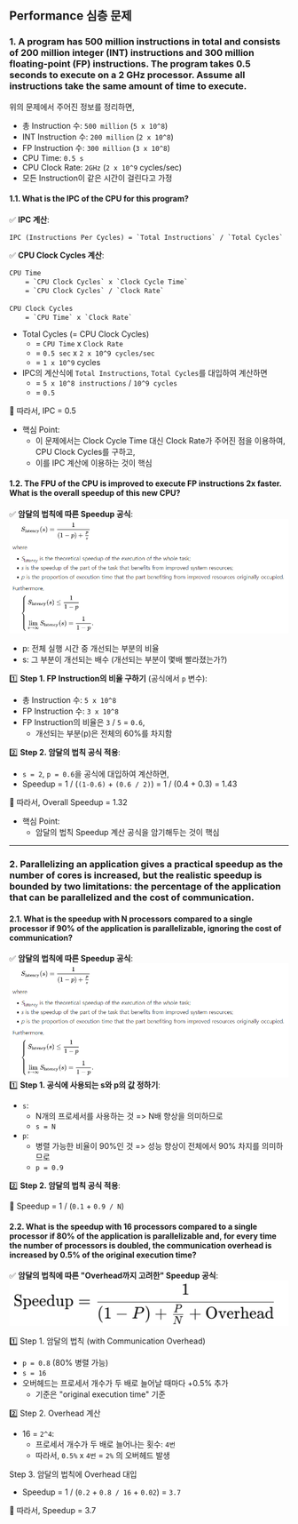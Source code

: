 ## Performance 심층 문제 
### 1. A program has 500 million instructions in total and consists of 200 million integer (INT) instructions and 300 million floating-point (FP) instructions. The program takes 0.5 seconds to execute on a 2 GHz processor. Assume all instructions take the same amount of time to execute.

위의 문제에서 주어진 정보를 정리하면,  
* 총 Instruction 수: `500 million` (`5 x 10^8`)
* INT Instruction 수: `200 million` (`2 x 10^8`)
* FP Instruction 수: `300 million` (`3 x 10^8`)
* CPU Time: `0.5 s`
* CPU Clock Rate: `2GHz` (`2 x 10^9` cycles/sec)
* 모든 Instruction이 같은 시간이 걸린다고 가정

#### 1.1. What is the IPC of the CPU for this program?
✅ **IPC 계산**:  
~~~
IPC (Instructions Per Cycles) = `Total Instructions` / `Total Cycles`
~~~
✅ **CPU Clock Cycles 계산**:  
~~~
CPU Time 
    = `CPU Clock Cycles` x `Clock Cycle Time` 
    = `CPU Clock Cycles` / `Clock Rate`

CPU Clock Cycles 
    = `CPU Time` x `Clock Rate`
~~~

* Total Cycles (= CPU Clock Cycles)
    * = `CPU Time` x `Clock Rate`
    * = `0.5 sec` x `2 x 10^9 cycles/sec`
    * = `1 x 10^9` cycles
* IPC의 계산식에 `Total Instructions`, `Total Cycles`를 대입하여 계산하면
    * = `5 x 10^8 instructions` / `10^9 cycles`
    * = `0.5` 

🎯 따라서, IPC = 0.5  
* 핵심 Point: 
    * 이 문제에서는 Clock Cycle Time 대신 Clock Rate가 주어진 점을 이용하여, CPU Clock Cycles를 구하고,
    * 이를 IPC 계산에 이용하는 것이 핵심

#### 1.2. The FPU of the CPU is improved to execute FP instructions 2x faster. What is the overall speedup of this new CPU?
✅ **암달의 법칙에 따른 Speedup 공식**:  
![amdahls_law](../image_files/amdahls_law.png)  
* p: 전체 실행 시간 중 개선되는 부분의 비율
* s: 그 부분이 개선되는 배수 (개선되는 부분이 몇배 빨라졌는가?)

1️⃣ **Step 1. FP Instruction의 비율 구하기** (공식에서 `p` 변수):  
* 총 Instruction 수: `5 x 10^8`
* FP Instruction 수: `3 x 10^8`
* FP Instruction의 비율은 `3` / `5` = `0.6`, 
    * 개선되는 부분(p)은 전체의 60%를 차지함

2️⃣ **Step 2. 암달의 법칙 공식 적용**:  
* `s = 2`, `p = 0.6`을 공식에 대입하여 계산하면,
* Speedup = 1 / (`(1-0.6)` + `(0.6 / 2)`) = 1 / (0.4 + 0.3) = 1.43

🎯 따라서, Overall Speedup = 1.32  
* 핵심 Point:
    * 암달의 법칙 Speedup 계산 공식을 암기해두는 것이 핵심

-----

### 2. Parallelizing an application gives a practical speedup as the number of cores is increased, but the realistic speedup is bounded by two limitations: the percentage of the application that can be parallelized and the cost of communication.

#### 2.1. What is the speedup with N processors compared to a single processor if 90% of the application is parallelizable, ignoring the cost of communication?

✅ **암달의 법칙에 따른 Speedup 공식**:  
![amdahls_law](../image_files/amdahls_law.png)    
1️⃣ **Step 1. 공식에 사용되는 s와 p의 값 정하기**:  
* `s`: 
    * N개의 프로세서를 사용하는 것 => N배 향상을 의미하므로
    * `s = N`
* `p`: 
    * 병렬 가능한 비율이 90%인 것 => 성능 향상이 전체에서 90% 차지를 의미하므로
    * `p = 0.9`

2️⃣ **Step 2. 암달의 법칙 공식 적용**:  

🎯 Speedup = 1 / (`0.1` + `0.9 / N`)

#### 2.2. What is the speedup with 16 processors compared to a single processor if 80% of the application is parallelizable and, for every time the number of processors is doubled, the communication overhead is increased by 0.5% of the original execution time?

✅ **암달의 법칙에 따른 "Overhead까지 고려한" Speedup 공식**:  
![amdahls_law_with_overhead](../image_files/amdahls_law_with_overhead.png)  

1️⃣ Step 1. 암달의 법칙 (with Communication Overhead)  
* `p = 0.8` (80% 병렬 가능)
* `s = 16`
* 오버헤드는 프로세서 개수가 두 배로 늘어날 때마다 +0.5% 추가
    * 기준은 "original execution time" 기준

2️⃣ Step 2. Overhead 계산
* 16 = `2^4`: 
    * 프로세서 개수가 두 배로 늘어나는 횟수: `4번`
    * 따라서, `0.5%` x `4번` = `2%` 의 오버헤드 발생

Step 3. 암달의 법칙에 Overhead 대입
* Speedup = 1 / (`0.2` + `0.8 / 16` + `0.02`) = `3.7`

🎯 따라서, Speedup = 3.7
